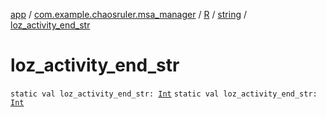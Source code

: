 [app](../../../index.md) / [com.example.chaosruler.msa_manager](../../index.md) / [R](../index.md) / [string](index.md) / [loz_activity_end_str](.)

# loz_activity_end_str

`static val loz_activity_end_str: `[`Int`](https://kotlinlang.org/api/latest/jvm/stdlib/kotlin/-int/index.html)
`static val loz_activity_end_str: `[`Int`](https://kotlinlang.org/api/latest/jvm/stdlib/kotlin/-int/index.html)